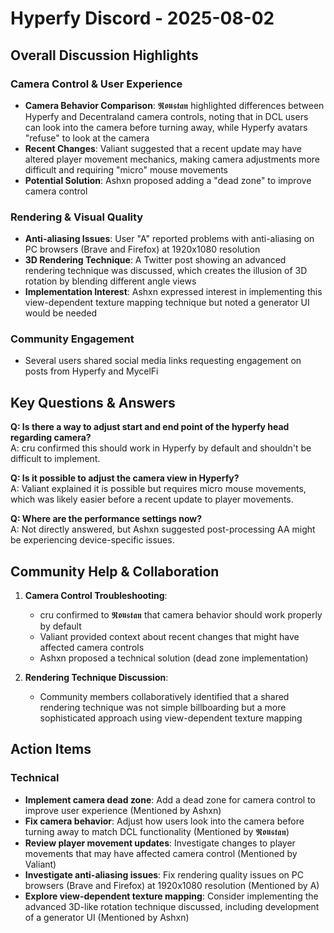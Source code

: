 # Hyperfy Discord - 2025-08-02

## Overall Discussion Highlights

### Camera Control & User Experience
- **Camera Behavior Comparison**: 𝕽𝖔𝖚𝖘𝖙𝖆𝖓 highlighted differences between Hyperfy and Decentraland camera controls, noting that in DCL users can look into the camera before turning away, while Hyperfy avatars "refuse" to look at the camera
- **Recent Changes**: Valiant suggested that a recent update may have altered player movement mechanics, making camera adjustments more difficult and requiring "micro" mouse movements
- **Potential Solution**: Ashxn proposed adding a "dead zone" to improve camera control

### Rendering & Visual Quality
- **Anti-aliasing Issues**: User "A" reported problems with anti-aliasing on PC browsers (Brave and Firefox) at 1920x1080 resolution
- **3D Rendering Technique**: A Twitter post showing an advanced rendering technique was discussed, which creates the illusion of 3D rotation by blending different angle views
- **Implementation Interest**: Ashxn expressed interest in implementing this view-dependent texture mapping technique but noted a generator UI would be needed

### Community Engagement
- Several users shared social media links requesting engagement on posts from Hyperfy and MycelFi

## Key Questions & Answers

**Q: Is there a way to adjust start and end point of the hyperfy head regarding camera?**  
A: cru confirmed this should work in Hyperfy by default and shouldn't be difficult to implement.

**Q: Is it possible to adjust the camera view in Hyperfy?**  
A: Valiant explained it is possible but requires micro mouse movements, which was likely easier before a recent update to player movements.

**Q: Where are the performance settings now?**  
A: Not directly answered, but Ashxn suggested post-processing AA might be experiencing device-specific issues.

## Community Help & Collaboration

1. **Camera Control Troubleshooting**:
   - cru confirmed to 𝕽𝖔𝖚𝖘𝖙𝖆𝖓 that camera behavior should work properly by default
   - Valiant provided context about recent changes that might have affected camera controls
   - Ashxn proposed a technical solution (dead zone implementation)

2. **Rendering Technique Discussion**:
   - Community members collaboratively identified that a shared rendering technique was not simple billboarding but a more sophisticated approach using view-dependent texture mapping

## Action Items

### Technical
- **Implement camera dead zone**: Add a dead zone for camera control to improve user experience (Mentioned by Ashxn)
- **Fix camera behavior**: Adjust how users look into the camera before turning away to match DCL functionality (Mentioned by 𝕽𝖔𝖚𝖘𝖙𝖆𝖓)
- **Review player movement updates**: Investigate changes to player movements that may have affected camera control (Mentioned by Valiant)
- **Investigate anti-aliasing issues**: Fix rendering quality issues on PC browsers (Brave and Firefox) at 1920x1080 resolution (Mentioned by A)
- **Explore view-dependent texture mapping**: Consider implementing the advanced 3D-like rotation technique discussed, including development of a generator UI (Mentioned by Ashxn)